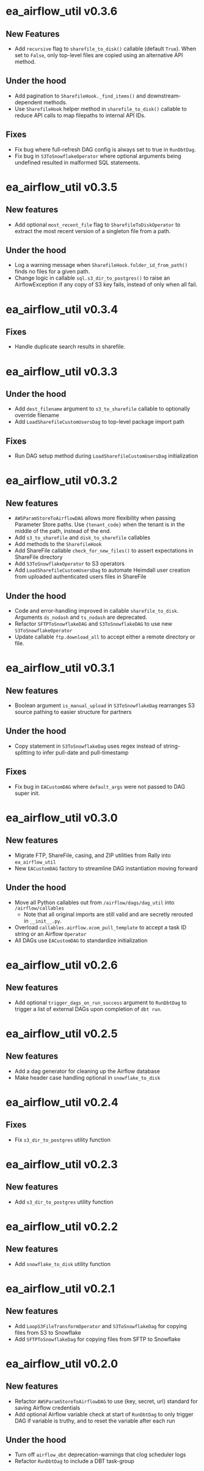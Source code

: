 # ea_airflow_util v0.3.6
## New Features
- Add `recursive` flag to `sharefile_to_disk()` callable (default `True`). When set to `False`, only top-level files are copied using an alternative API method.

## Under the hood
- Add pagination to `SharefileHook._find_items()` and downstream-dependent methods.
- Use `SharefileHook` helper method in `sharefile_to_disk()` callable to reduce API calls to map filepaths to internal API IDs.

## Fixes
- Fix bug where full-refresh DAG config is always set to true in `RunDbtDag`.
- Fix bug in `S3ToSnowflakeOperator` where optional arguments being undefined resulted in malformed SQL statements.


# ea_airflow_util v0.3.5
## New features
- Add optional `most_recent_file` flag to `SharefileToDiskOperator` to extract the most recent version of a singleton file from a path.

## Under the hood
- Log a warning message when `SharefileHook.folder_id_from_path()` finds no files for a given path.
- Change logic in callable `sql.s3_dir_to_postgres()` to raise an AirflowException if any copy of S3 key fails, instead of only when all fail.


# ea_airflow_util v0.3.4
## Fixes
- Handle duplicate search results in sharefile.

# ea_airflow_util v0.3.3
## Under the hood
- Add `dest_filename` argument to `s3_to_sharefile` callable to optionally override filename
- Add `LoadSharefileCustomUsersDag` to top-level package import path

## Fixes
- Run DAG setup method during `LoadSharefileCustomUsersDag` initialization


# ea_airflow_util v0.3.2
## New features
- `AWSParamStoreToAirflowDAG` allows more flexibility when passing Parameter Store paths. Use `{tenant_code}` when the tenant is in the middle of the path, instead of the end.
- Add `s3_to_sharefile` and `disk_to_sharefile` callables
- Add methods to the `SharefileHook`
- Add ShareFile callable `check_for_new_files()` to assert expectations in ShareFile directory
- Add `S3ToSnowflakeOperator` to S3 operators
- Add `LoadSharefileCustomUsersDag` to automate Heimdall user creation from uploaded authenticated users files in ShareFile

## Under the hood
- Code and error-handling improved in callable `sharefile_to_disk`. Arguments `ds_nodash` and `ts_nodash` are deprecated.
- Refactor `SFTPToSnowflakeDAG` and `S3ToSnowflakeDAG` to use new `S3ToSnowflakeOperator`
- Update callable `ftp.download_all` to accept either a remote directory or file.


# ea_airflow_util v0.3.1
## New features
- Boolean argument `is_manual_upload` in `S3ToSnowflakeDag` rearranges S3 source pathing to easier structure for partners

## Under the hood
- Copy statement in `S3ToSnowflakeDag` uses regex instead of string-splitting to infer pull-date and pull-timestamp

## Fixes
- Fix bug in `EACustomDAG` where `default_args` were not passed to DAG super init.


# ea_airflow_util v0.3.0
## New features
- Migrate FTP, ShareFile, casing, and ZIP utilities from Rally into `ea_airflow_util`
- New `EACustomDAG` factory to streamline DAG instantiation moving forward

## Under the hood
- Move all Python callables out from `/airflow/dags/dag_util` into `/airflow/callables`
  - Note that all original imports are still valid and are secretly rerouted in `__init__.py`.
- Overload `callables.airflow.xcom_pull_template` to accept a task ID string or an Airflow `Operator`
- All DAGs use `EACustomDAG` to standardize initialization

# ea_airflow_util v0.2.6
## New features
- Add optional `trigger_dags_on_run_success` argument to `RunDbtDag` to trigger a list of external DAGs upon completion of `dbt run`.

# ea_airflow_util v0.2.5
## New features
- Add a dag generator for cleaning up the Airflow database
- Make header case handling optional in `snowflake_to_disk`

# ea_airflow_util v0.2.4
## Fixes
- Fix `s3_dir_to_postgres` utility function

# ea_airflow_util v0.2.3
## New features
- Add `s3_dir_to_postgres` utility function

# ea_airflow_util v0.2.2
## New features
- Add `snowflake_to_disk` utility function

# ea_airflow_util v0.2.1
## New features
- Add `LoopS3FileTransformOperator` and `S3ToSnowflakeDag` for copying files from S3 to Snowflake
- Add `SFTPToSnowflakeDag` for copying files from SFTP to Snowflake

# ea_airflow_util v0.2.0
## New features
- Refactor `AWSParamStoreToAirflowDAG` to use (key, secret, url) standard for saving Airflow credentials
- Add optional Airflow variable check at start of `RunDbtDag` to only trigger DAG if variable is truthy, and to reset the variable after each run

## Under the hood
- Turn off `airflow_dbt` deprecation-warnings that clog scheduler logs
- Refactor `RunDbtDag` to include a DBT task-group
